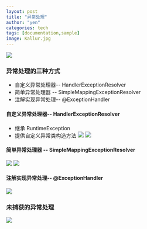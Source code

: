 ```yaml
---
layout: post
title: "异常处理"
author: "yen"
categories: tech
tags: [documentation,sample]
image: Kallur.jpg
---
```



![](http://p6ch8daxu.bkt.clouddn.com/18-4-22/55263536.jpg)

### 异常处理的三种方式
- 自定义异常处理器-- HandlerExceptionResolver
- 简单异常处理器  -- SimpleMappingExceptionResolver
- 注解实现异常处理-- @ExceptionHandler

#### 自定义异常处理器-- HandlerExceptionResolver
- 继承 RuntimeException
- 提供自定义异常类构造方法
![](http://p6ch8daxu.bkt.clouddn.com/18-4-22/7306914.jpg)
![](http://p6ch8daxu.bkt.clouddn.com/18-4-22/57710345.jpg)

#### 简单异常处理器  -- SimpleMappingExceptionResolver
![](http://p6ch8daxu.bkt.clouddn.com/18-4-22/58619912.jpg)
![](http://p6ch8daxu.bkt.clouddn.com/18-4-22/62821130.jpg)

#### 注解实现异常处理-- @ExceptionHandler
![](http://p6ch8daxu.bkt.clouddn.com/18-4-22/752946.jpg)

### 未捕获的异常处理
![](http://p6ch8daxu.bkt.clouddn.com/18-4-22/45402672.jpg)
